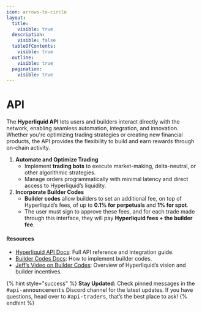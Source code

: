 ```yaml
---
icon: arrows-to-circle
layout:
  title:
    visible: true
  description:
    visible: false
  tableOfContents:
    visible: true
  outline:
    visible: true
  pagination:
    visible: true
---
```


# API

The **Hyperliquid API** lets users and builders interact directly with the network, enabling seamless automation, integration, and innovation. Whether you're optimizing trading strategies or creating new financial products, the API provides the flexibility to build and earn rewards through on-chain activity.

1. **Automate and Optimize Trading**
   * Implement **trading bots** to execute market-making, delta-neutral, or other algorithmic strategies.
   * Manage orders programmatically with minimal latency and direct access to Hyperliquid’s liquidity.
2. **Incorporate Builder Codes**
   * **Builder codes** allow builders to set an additional fee, on top of Hyperliquid’s fees, of up to **0.1% for perpetuals** and **1% for spot**.
   * The user must sign to approve these fees, and for each trade made through this interface, they will pay **Hyperliquid fees + the builder fee**.

#### Resources

* [Hyperliquid API Docs](https://hyperliquid.gitbook.io/hyperliquid-docs/for-developers/api): Full API reference and integration guide.&#x20;
* [Builder Codes Docs](https://hyperliquid.gitbook.io/hyperliquid-docs/trading/builder-codes): How to implement builder codes.
* [Jeff’s Video on Builder Codes](https://www.youtube.com/watch?v=WeRh589I76o\&ab_channel=WhenShiftHappens): Overview of Hyperliquid’s vision and builder incentives.

{% hint style="success" %}
**Stay Updated:** Check pinned messages in the <kbd>#api-announcements</kbd> Discord channel for the latest updates. If you have questions, head over to <kbd>#api-traders</kbd>, that’s the best place to ask!
{% endhint %}
